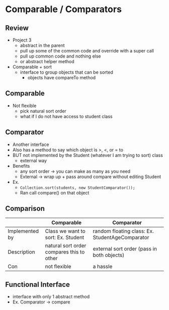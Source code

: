 # Comparable / Comparators

## Review
- Project 3
    - abstract in the parent
    - pull up some of the common code and override with a super call
    - pull up common code and nothing else
    - or abstract helper method
- Comparable + sort
    - interface to group objects that can be sorted
        - objects have compareTo method

## Comparable
- Not flexible
    - pick natural sort order
    - what if I do not have access to student class

## Comparator
- Another interface
- Also has a method to say which object is >, <, or = to 
- BUT not implemented by the Student (whatever I am trying to sort) class
    - external way
- Benefits
    - any sort order -> you can make as many as you need
    - External -> wrap up + pass around compare without editing Student
- Ex.
    - `Collection.sort(students, new StudentComparator());`
    - Ran call compare() on that object

## Comparison
|| Comparable | Comparator |
| --- | --- | --- |
| Implemented by | Class we want to sort: Ex. Student  | random floating class: Ex. StudentAgeComparator |
| Description | natural sort order compares this to other | external sort order (pass in both objects) |
| Con | not flexible | a hassle |

## Functional Interface
- interface with only 1 abstract method
- Ex. Comparator -> compare